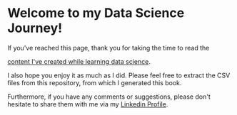# Welcome to my Data Science Journey!

If you've reached this page, thank you for taking the time to read the

[content I've created while learning data science](https://martinmjal.github.io/Data_Science_Notebooks/intro.html).

I also hope you enjoy it as much as I did. Please feel free to extract the CSV files from  this repository, from which I generated this book.

Furthermore, if you have any comments or suggestions, please don't hesitate to share them with me via my [Linkedin Profile](https://www.linkedin.com/in/martinalvarez2000/).
